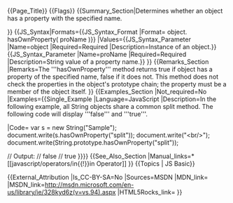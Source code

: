 {{Page_Title}}
{{Flags}}
{{Summary_Section|Determines whether an object has a property with the specified name.

}}
{{JS_Syntax|Formats={{JS_Syntax_Format
|Format= object. hasOwnProperty( proName )}}
|Values={{JS_Syntax_Parameter
|Name=object
|Required=Required
|Description=Instance of an object.}}{{JS_Syntax_Parameter
|Name=proName
|Required=Required
|Description=String value of a property name.}}
}}
{{Remarks_Section
|Remarks=The '''hasOwnProperty''' method returns true if object has a property of the specified name, false if it does not. This method does not check the properties in the object's prototype chain; the property must be a member of the object itself.
}}
{{Examples_Section
|Not_required=No
|Examples={{Single_Example
|Language=JavaScript
|Description=In the following example, all String objects share a common split method. The following code will display '''false''' and '''true'''.

|Code= var s = new String("Sample");
 document.write(s.hasOwnProperty("split"));
 document.write("&lt;br/&gt;");
 document.write(String.prototype.hasOwnProperty("split"));
 
 // Output:
 // false
 // true
}}}}
{{See_Also_Section
|Manual_links=* [[javascript/operators/in{{!}}in Operator]]
}}
{{Topics | JS Basic}}

{{External_Attribution
|Is_CC-BY-SA=No
|Sources=MSDN
|MDN_link=
|MSDN_link=http://msdn.microsoft.com/en-us/library/ie/328kyd6z(v=vs.94).aspx
|HTML5Rocks_link=
}}